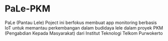 # PaLe-PKM
PaLe (Pantau Lele) Poject ini berfokus membuat app monitoring berbasis IoT untuk memantau perkembangan dalam budidaya lele dalam proyek PKM (Pengabdian Kepada Masyarakat) dari Institut Teknologi Telkom Purwokerto
